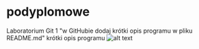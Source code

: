 # podyplomowe
Laboratorium Git 1
"w GitHubie dodaj krótki opis programu w pliku README.md"
krótki opis programu
![alt text](https://s3.amazonaws.com/cdn-origin-etr.akc.org/wp-content/uploads/2017/11/26114711/Shiba-Inu-standing-in-profile-outdoors.jpg)